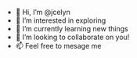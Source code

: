 - 👋 Hi, I’m @jcelyn
- 👀 I’m interested in exploring 
- 🌱 I’m currently learning new things 
- 💞️ I’m looking to collaborate on you! 
- 📫 Feel free to mesage me

<!---
jcelyn/jcelyn is a ✨ special ✨ repository because its `README.md` (this file) appears on your GitHub profile.
You can click the Preview link to take a look at your changes.
--->
